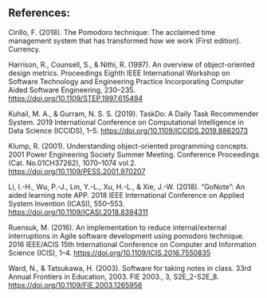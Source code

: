 ## References:
Cirillo, F. (2018). The Pomodoro technique: The acclaimed time management system that has transformed how we work (First edition). Currency.

Harrison, R., Counsell, S., & Nithi, R. (1997). An overview of object-oriented design metrics. Proceedings Eighth IEEE International Workshop on Software Technology and Engineering Practice Incorporating Computer Aided Software Engineering, 230–235. https://doi.org/10.1109/STEP.1997.615494

Kuhail, M. A., & Gurram, N. S. S. (2019). TaskDo: A Daily Task Recommender System. 2019 International Conference on Computational Intelligence in Data Science (ICCIDS), 1–5. https://doi.org/10.1109/ICCIDS.2019.8862073

Klump, R. (2001). Understanding object-oriented programming concepts. 2001 Power Engineering Society Summer Meeting. Conference Proceedings (Cat. No.01CH37262), 1070–1074 vol.2. https://doi.org/10.1109/PESS.2001.970207

Li, I.-H., Wu, P.-J., Lin, Y.-L., Xu, H.-L., & Xie, J.-W. (2018). “GoNote”: An aided learning note APP. 2018 IEEE International Conference on Applied System Invention (ICASI), 550–553. https://doi.org/10.1109/ICASI.2018.8394311

Ruensuk, M. (2016). An implementation to reduce internal/external interruptions in Agile software development using pomodoro technique. 2016 IEEE/ACIS 15th International Conference on Computer and Information Science (ICIS), 1–4. https://doi.org/10.1109/ICIS.2016.7550835

Ward, N., & Tatsukawa, H. (2003). Software for taking notes in class. 33rd Annual Frontiers in Education, 2003. FIE 2003., 3, S2E_2-S2E_8. https://doi.org/10.1109/FIE.2003.1265956

